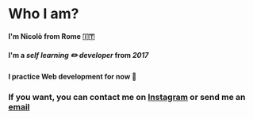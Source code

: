 # Who I am?

#### I'm Nicolò from Rome 🇮🇹
#### I'm a *self learning ✏️ developer* from *2017*
#### I practice Web development for now 👀 



### If you want, you can contact me on [Instagram](https://instagram.com/nyco_tina) or send me an [email](mailto:teseonicolo@gmail.com)
